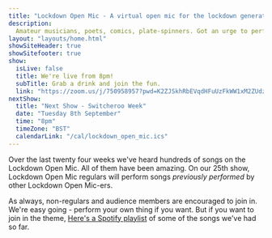 ```yaml
---
title: "Lockdown Open Mic - A virtual open mic for the lockdown generation"
description: 
  Amateur musicians, poets, comics, plate-spinners. Got an urge to perform in this time of social isolation? We’re here for you. The pubs and clubs are closed and your favourite local open-mic night is sadly on hiatus. Join our friendly virtual, online open mic and share in the entertainment. Anything goes; singing, acoustic music, spoken word, comedy. Whatever you've got, we'd love to see it.
layout: "layouts/home.html"
showSiteHeader: true
showSitefooter: true
show:
  isLive: false
  title: We're live from 8pm!
  subTitle: Grab a drink and join the fun.
  link: "https://zoom.us/j/750958957?pwd=K2ZJSkhRbEVqdHFuUzFkWW1xM2ZUdz09"
nextShow:
  title: "Next Show - Switcheroo Week"
  date: "Tuesday 8th September"
  time: "8pm"
  timeZone: "BST"
  calendarLink: "/cal/lockdown_open_mic.ics"
---
```

Over the last twenty four weeks we've heard hundreds of songs on the Lockdown Open Mic. All of them have been amazing. On our 25th show, Lockdown Open Mic regulars will perform songs <em>previously performed</em> by other Lockdown Open Mic-ers.

As always, non-regulars and audience members are encouraged to join in. We're easy going - perform your own thing if you want. But if you want to join in the theme, [Here's a Spotify playlist](https://open.spotify.com/playlist/1rAMjvYuCi4OFfrGSnT6Vc?si=7p4YW5FwSFeD8jb52G3Qzw) of some of the songs we've had so far.

